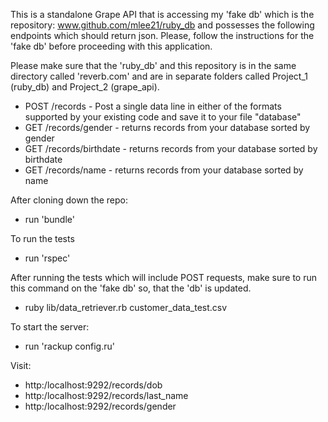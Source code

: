 This is a standalone Grape API that is accessing my 'fake db' which is the repository: www.github.com/mlee21/ruby_db and possesses the following endpoints which should return json.
Please, follow the instructions for the 'fake db' before proceeding with this application.

Please make sure that the 'ruby_db' and this repository is in the same directory called 'reverb.com' and are in separate folders called Project_1 (ruby_db) and Project_2 (grape_api).

* POST /records - Post a single data line in either of the formats supported by your existing code and save it to your file "database"
* GET /records/gender - returns records from your database sorted by gender
* GET /records/birthdate - returns records from your database sorted by birthdate
* GET /records/name - returns records from your database sorted by name

After cloning down the repo:

* run 'bundle'

To run the tests

* run 'rspec'

After running the tests which will include POST requests,
make sure to run this command on the 'fake db' so, that the 'db' is updated.

* ruby lib/data_retriever.rb customer_data_test.csv

To start the server:

* run 'rackup config.ru'

Visit:

* http:/localhost:9292/records/dob
* http:/localhost:9292/records/last_name
* http:/localhost:9292/records/gender
